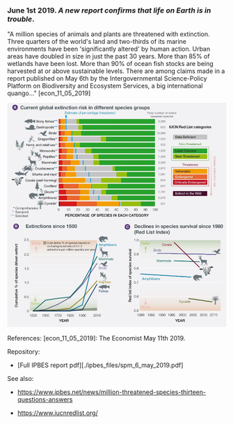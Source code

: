 ### June 1st 2019. *A new report confirms that life on Earth is in trouble*.

"A million species of animals and plants are threatened with extinction.
Three quarters of the world's land and two-thirds of its marine environments
have been 'significantly altered' by human action. 
Urban areas have doubled in size in just the past 30 years. 
More than 85% of wetlands have been lost. More than 90% of ocean fish
stocks are being harvested at or above sustainable levels.
There are among claims made in a report published on May 6th by the 
Intergovernmental Science-Policy Platform on Biodiversity and Ecosystem
Services, a big international quango..." [econ_11_05_2019]

![](./ipbes_files/6_may_2019_fig.3.png)

References:
[econ_11_05_2019]: The Economist May 11th 2019.

Repository:
- [Full IPBES report pdf][./ipbes_files/spm_6_may_2019.pdf]

See also:
- https://www.ipbes.net/news/million-threatened-species-thirteen-questions-answers

- https://www.iucnredlist.org/


